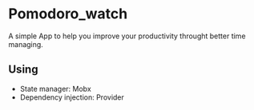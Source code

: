 # Pomodoro_watch

A simple App to help you improve your productivity throught better time managing.

## Using

- State manager: Mobx <br>
- Dependency injection: Provider

